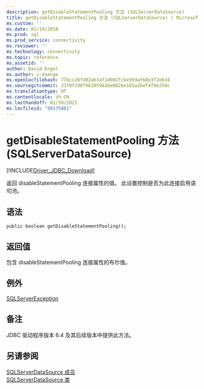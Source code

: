 ```yaml
---
description: getDisableStatementPooling 方法 (SQLServerDataSource)
title: getDisableStatementPooling 方法 (SQLServerDataSource) | Microsoft Docs
ms.custom: ''
ms.date: 01/19/2018
ms.prod: sql
ms.prod_service: connectivity
ms.reviewer: ''
ms.technology: connectivity
ms.topic: reference
ms.assetid: ''
author: David-Engel
ms.author: v-daenge
ms.openlocfilehash: 77bcc26fd02a63af1d002fcbe959af68e3f2e634
ms.sourcegitcommit: 33f0f190f962059826e002be165a2bef4f9e350c
ms.translationtype: HT
ms.contentlocale: zh-CN
ms.lasthandoff: 01/30/2021
ms.locfileid: "99175881"
---
```

# <a name="getdisablestatementpooling-method-sqlserverdatasource"></a>getDisableStatementPooling 方法 (SQLServerDataSource)
[!INCLUDE[Driver_JDBC_Download](../../../includes/driver_jdbc_download.md)]

  返回 disableStatementPooling  连接属性的值。 此设置控制是否为此连接启用语句池。

  
## <a name="syntax"></a>语法  
  
```
public boolean getDisableStatementPooling();  
```  
  
## <a name="return-value"></a>返回值  
 包含 disableStatementPooling 连接属性的布尔值。
  
## <a name="exceptions"></a>例外  
 [SQLServerException](../../../connect/jdbc/reference/sqlserverexception-class.md)  
 
## <a name="remarks"></a>备注  
 JDBC 驱动程序版本 6.4 及其后续版本中提供此方法。
 
## <a name="see-also"></a>另请参阅  
 [SQLServerDataSource 成员](../../../connect/jdbc/reference/sqlserverdatasource-members.md)   
 [SQLServerDataSource 类](../../../connect/jdbc/reference/sqlserverdatasource-class.md)  
  
  
